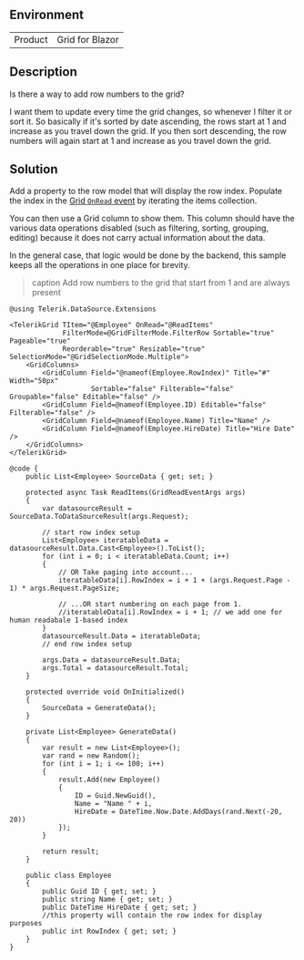 
## Environment
<table>
<tbody>
<tr>
<td>Product</td>
<td>Grid for Blazor</td>
</tr>
</tbody>
</table>

## Description
Is there a way to add row numbers to the grid?

I want them to update every time the grid changes, so whenever I filter it or sort it. So basically if it's sorted by date ascending, the rows start at 1 and increase as you travel down the grid. If you then sort descending, the row numbers will again start at 1 and increase as you travel down the grid.

## Solution
Add a property to the row model that will display the row index. Populate the index in the [Grid `OnRead` event](slug:components/grid/manual-operations) by iterating the items collection.

You can then use a Grid column to show them. This column should have the various data operations disabled (such as filtering, sorting, grouping, editing) because it does not carry actual information about the data.

In the general case, that logic would be done by the backend, this sample keeps all the operations in one place for brevity.

>caption Add row numbers to the grid that start from 1 and are always present

````RAZOR
@using Telerik.DataSource.Extensions

<TelerikGrid TItem="@Employee" OnRead="@ReadItems"
             FilterMode=@GridFilterMode.FilterRow Sortable="true" Pageable="true"
             Reorderable="true" Resizable="true" SelectionMode="@GridSelectionMode.Multiple">
    <GridColumns>
        <GridColumn Field="@nameof(Employee.RowIndex)" Title="#" Width="50px"
                    Sortable="false" Filterable="false" Groupable="false" Editable="false" />
        <GridColumn Field=@nameof(Employee.ID) Editable="false" Filterable="false" />
        <GridColumn Field=@nameof(Employee.Name) Title="Name" />
        <GridColumn Field=@nameof(Employee.HireDate) Title="Hire Date" />
    </GridColumns>
</TelerikGrid>

@code {
    public List<Employee> SourceData { get; set; }

    protected async Task ReadItems(GridReadEventArgs args)
    {
        var datasourceResult = SourceData.ToDataSourceResult(args.Request);

        // start row index setup
        List<Employee> iteratableData = datasourceResult.Data.Cast<Employee>().ToList();
        for (int i = 0; i < iteratableData.Count; i++)
        {
            // OR Take paging into account...
            iteratableData[i].RowIndex = i + 1 + (args.Request.Page - 1) * args.Request.PageSize;

            // ...OR start numbering on each page from 1.
            //iteratableData[i].RowIndex = i + 1; // we add one for human readabale 1-based index
        }
        datasourceResult.Data = iteratableData;
        // end row index setup

        args.Data = datasourceResult.Data;
        args.Total = datasourceResult.Total;
    }

    protected override void OnInitialized()
    {
        SourceData = GenerateData();
    }

    private List<Employee> GenerateData()
    {
        var result = new List<Employee>();
        var rand = new Random();
        for (int i = 1; i <= 100; i++)
        {
            result.Add(new Employee()
            {
                ID = Guid.NewGuid(),
                Name = "Name " + i,
                HireDate = DateTime.Now.Date.AddDays(rand.Next(-20, 20))
            });
        }

        return result;
    }

    public class Employee
    {
        public Guid ID { get; set; }
        public string Name { get; set; }
        public DateTime HireDate { get; set; }
        //this property will contain the row index for display purposes
        public int RowIndex { get; set; }
    }
}
````
